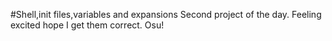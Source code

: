 #Shell,init files,variables and expansions
Second project of the day. Feeling excited hope I get them correct. Osu!